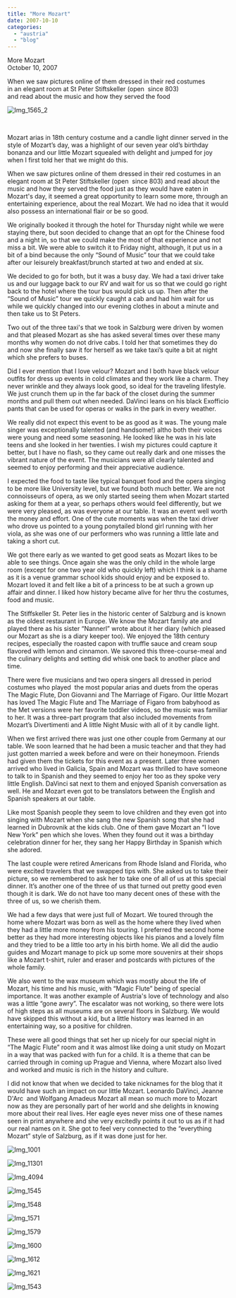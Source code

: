 ```yaml
---
title: "More Mozart"
date: 2007-10-10
categories: 
  - "austria"
  - "blog"
---
```


More Mozart  
October 10, 2007

When we saw pictures online of them dressed in their red costumes  
in an elegant room at St Peter Stiftskeller (open  since 803)  
and read about the music and how they served the food

<!--more-->

![Img_1565_2](https://pub-ac94b3f306b24c0dba4238943c97f2e1.r2.dev/photos/uncategorized/2008/02/24/img_1565_2.png)

[  
](https://pub-ac94b3f306b24c0dba4238943c97f2e1.r2.dev/photos/uncategorized/2008/02/24/img_1001.png)

Mozart arias in 18th century costume and a candle light dinner served in the style of Mozart’s day, was a highlight of our seven year old’s birthday bonanza and our little Mozart squealed with delight and jumped for joy when I first told her that we might do this.

When we saw pictures online of them dressed in their red costumes in an elegant room at St Peter Stiftskeller (open  since 803) and read about the music and how they served the food just as they would have eaten in Mozart's day, it seemed a great opportunity to learn some more, through an entertaining experience, about the real Mozart. We had no idea that it would also possess an international flair or be so good.

We originally booked it through the hotel for Thursday night while we were staying there, but soon decided to change that an opt for the Chinese food and a night in, so that we could make the most of that experience and not miss a bit. We were able to switch it to Friday night, although, it put us in a bit of a bind because the only “Sound of Music” tour that we could take after our leisurely breakfast/brunch started at two and ended at six.

We decided to go for both, but it was a busy day. We had a taxi driver take us and our luggage back to our RV and wait for us so that we could go right back to the hotel where the tour bus would pick us up. Then after the “Sound of Music” tour we quickly caught a cab and had him wait for us while we quickly changed into our evening clothes in about a minute and then take us to St Peters.

Two out of the three taxi's that we took in Salzburg were driven by women and that pleased Mozart as she has asked several times over these many months why women do not drive cabs. I told her that sometimes they do and now she finally saw it for herself as we take taxi’s quite a bit at night which she prefers to buses.

Did I ever mention that I love velour? Mozart and I both have black velour outfits for dress up events in cold climates and they work like a charm. They never wrinkle and they always look good, so ideal for the traveling lifestyle. We just crunch them up in the far back of the closet during the summer months and pull them out when needed. DaVinci leans on his black Exofficio pants that can be used for operas or walks in the park in every weather.

We really did not expect this event to be as good as it was. The young male singer was exceptionally talented (and handsome!) altho both their voices were young and need some seasoning. He looked like he was in his late teens and she looked in her twenties. I wish my pictures could capture it better, but I have no flash, so they came out really dark and one misses the vibrant nature of the event. The musicians were all clearly talented and seemed to enjoy performing and their appreciative audience.

I expected the food to taste like typical banquet food and the opera singing to be more like University level, but we found both much better. We are not connoisseurs of opera, as we only started seeing them when Mozart started asking for them at a year, so perhaps others would feel differently, but we were very pleased, as was everyone at our table. It was an event well worth the money and effort. One of the cute moments was when the taxi driver who drove us pointed to a young ponytailed blond girl running with her viola, as she was one of our performers who was running a little late and taking a short cut.

We got there early as we wanted to get good seats as Mozart likes to be able to see things. Once again she was the only child in the whole large room (except for one two year old who quickly left) which I think is a shame as it is a venue grammar school kids should enjoy and be exposed to. Mozart loved it and felt like a bit of a princess to be at such a grown up affair and dinner. I liked how history became alive for her thru the costumes, food and music.

The Stiffskeller St. Peter lies in the historic center of Salzburg and is known as the oldest restaurant in Europe. We know the Mozart family ate and played there as his sister “Nannerl” wrote about it her diary (which pleased our Mozart as she is a diary keeper too). We enjoyed the 18th century recipes, especially the roasted capon with truffle sauce and cream soup flavored with lemon and cinnamon. We savored this three-course-meal and the culinary delights and setting did whisk one back to another place and time.

There were five musicians and two opera singers all dressed in period costumes who played  the most popular arias and duets from the operas The Magic Flute, Don Giovanni and The Marriage of Figaro. Our little Mozart has loved The Magic Flute and The Marriage of Figaro from babyhood as the Met versions were her favorite toddler videos, so the music was familiar to her. It was a three-part program that also included movements from Mozart’s Divertimenti and A little Night Music with all of it by candle light.

When we first arrived there was just one other couple from Germany at our table. We soon learned that he had been a music teacher and that they had just gotten married a week before and were on their honeymoon. Friends had given them the tickets for this event as a present. Later three women arrived who lived in Galicia, Spain and Mozart was thrilled to have someone to talk to in Spanish and they seemed to enjoy her too as they spoke very little English. DaVinci sat next to them and enjoyed Spanish conversation as well. He and Mozart even got to be translators between the English and Spanish speakers at our table.

Like most Spanish people they seem to love children and they even got into singing with Mozart when she sang the new Spanish song that she had learned in Dubrovnik at the kids club. One of them gave Mozart an “I love New York” pen which she loves. When they found out it was a birthday celebration dinner for her, they sang her Happy Birthday in Spanish which she adored.

The last couple were retired Americans from Rhode Island and Florida, who were excited travelers that we swapped tips with. She asked us to take their picture, so we remembered to ask her to take one of all of us at this special dinner. It’s another one of the three of us that turned out pretty good even though it is dark. We do not have too many decent ones of these with the three of us, so we cherish them.

We had a few days that were just full of Mozart. We toured through the home where Mozart was born as well as the home where they lived when they had a little more money from his touring. I preferred the second home better as they had more interesting objects like his pianos and a lovely film and they tried to be a little too arty in his birth home. We all did the audio guides and Mozart manage to pick up some more souvenirs at their shops like a Mozart t-shirt, ruler and eraser and postcards with pictures of the whole family.

We also went to the wax museum which was mostly about the life of Mozart, his time and his music, with “Magic Flute” being of special importance. It was another example of Austria's love of technology and also was a little “gone awry”. The escalator was not working, so there were lots of high steps as all museums are on several floors in Salzburg. We would have skipped this without a kid, but a little history was learned in an entertaining way, so a positive for children.

These were all good things that set her up nicely for our special night in “The Magic Flute” room and it was almost like doing a unit study on Mozart in a way that was packed with fun for a child. It is a theme that can be carried through in coming up Prague and Vienna, where Mozart also lived and worked and music is rich in the history and culture.

I did not know that when we decided to take nicknames for the blog that it would have such an impact on our little Mozart. Leonardo DaVinci, Jeanne D'Arc  and Wolfgang Amadeus Mozart all mean so much more to Mozart now as they are personally part of her world and she delights in knowing more about their real lives. Her eagle eyes never miss one of these names seen in print anywhere and she very excitedly points it out to us as if it had our real names on it. She got to feel very connected to the “everything Mozart” style of Salzburg, as if it was done just for her.

![Img_1001](https://pub-ac94b3f306b24c0dba4238943c97f2e1.r2.dev/photos/uncategorized/2008/02/24/img_1001.png)

![Img_11301](https://pub-ac94b3f306b24c0dba4238943c97f2e1.r2.dev/photos/uncategorized/2008/02/24/img_11301.png)

![Img_4094](https://pub-ac94b3f306b24c0dba4238943c97f2e1.r2.dev/photos/uncategorized/2008/02/24/img_4094.png)

![Img_1545](https://pub-ac94b3f306b24c0dba4238943c97f2e1.r2.dev/photos/uncategorized/2008/02/24/img_1545.png)

![Img_1548](https://pub-ac94b3f306b24c0dba4238943c97f2e1.r2.dev/photos/uncategorized/2008/02/24/img_1548.png)

![Img_1571](https://pub-ac94b3f306b24c0dba4238943c97f2e1.r2.dev/photos/uncategorized/2008/02/24/img_1571.png)

![Img_1579](https://pub-ac94b3f306b24c0dba4238943c97f2e1.r2.dev/photos/uncategorized/2008/02/24/img_1579.png)

![Img_1600](https://pub-ac94b3f306b24c0dba4238943c97f2e1.r2.dev/photos/uncategorized/2008/02/24/img_1600.png)

![Img_1612](https://pub-ac94b3f306b24c0dba4238943c97f2e1.r2.dev/photos/uncategorized/2008/02/24/img_1612.png)

![Img_1621](https://pub-ac94b3f306b24c0dba4238943c97f2e1.r2.dev/photos/uncategorized/2008/02/24/img_1621.png)

![Img_1543](https://pub-ac94b3f306b24c0dba4238943c97f2e1.r2.dev/photos/uncategorized/2008/02/24/img_1543.png)
